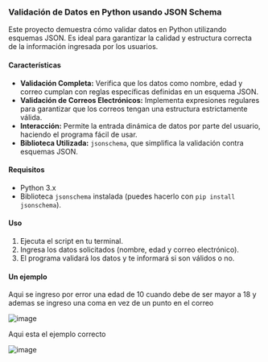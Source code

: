 
### Validación de Datos en Python usando JSON Schema
Este proyecto demuestra cómo validar datos en Python utilizando esquemas JSON. Es ideal para garantizar la calidad y estructura correcta de la información ingresada por los usuarios.

#### **Características**
- **Validación Completa:** Verifica que los datos como nombre, edad y correo cumplan con reglas específicas definidas en un esquema JSON.
- **Validación de Correos Electrónicos:** Implementa expresiones regulares para garantizar que los correos tengan una estructura estrictamente válida.
- **Interacción:** Permite la entrada dinámica de datos por parte del usuario, haciendo el programa fácil de usar.
- **Biblioteca Utilizada:** `jsonschema`, que simplifica la validación contra esquemas JSON.

#### **Requisitos**
- Python 3.x
- Biblioteca `jsonschema` instalada (puedes hacerlo con `pip install jsonschema`).

#### **Uso**
1. Ejecuta el script en tu terminal.
2. Ingresa los datos solicitados (nombre, edad y correo electrónico).
3. El programa validará los datos y te informará si son válidos o no.


#### **Un ejemplo**
Aqui se ingreso por error una edad de 10 cuando debe de ser mayor a 18 y ademas se ingreso una coma en vez de un punto en el correo

![image](https://github.com/user-attachments/assets/2eed22bc-c4ef-4aea-82a5-21c549189abe)

Aqui esta el ejemplo correcto

![image](https://github.com/user-attachments/assets/60e4646c-0e7d-4b09-9e49-11c3d2000a04)


